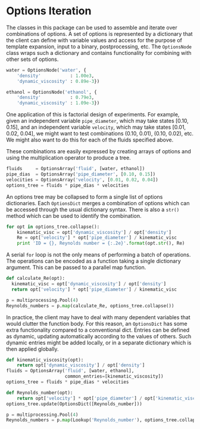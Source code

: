 # Options Iteration

The classes in this package can be used to assemble and iterate over
combinations of options.  A set of options is represented by a
dictionary that the client can define with variable values and access
for the purpose of template expansion, input to a binary,
postprocessing, etc.  The `OptionsNode` class wraps such a dictionary
and contains functionality for combining with other sets of options.

```python
water = OptionsNode('water', {
    'density'           : 1.00e3,
    'dynamic_viscosity' : 0.89e-3})

ethanol = OptionsNode('ethanol', {
    'density'           : 0.79e3,
    'dynamic_viscosity' : 1.09e-3})
```

One application of this is factorial design of experiments.  For
example, given an independent variable `pipe_diameter`, which may take
states [0.10, 0.15], and an independent variable `velocity`, which
may take states [0.01, 0.02, 0.04], we might want to test
combinations (0.10, 0.01), (0.10, 0.02), etc.  We might also want
to do this for each of the fluids specified above.

These combinations are easily expressed by creating arrays of options
and using the multiplication operator to produce a tree.
  
```python
fluids     = OptionsArray('fluid', [water, ethanol])
pipe_dias  = OptionsArray('pipe_diameter', [0.10, 0.15])
velocities = OptionsArray('velocity', [0.01, 0.02, 0.04])
options_tree = fluids * pipe_dias * velocities
```

An options tree may be collapsed to form a single list of options
dictionaries.  Each `OptionsDict` merges a combination of options
which can be accessed through the usual dictionary syntax.  There is
also a `str()` method which can be used to identify the combination.
  
```python
for opt in options_tree.collapse():
    kinematic_visc = opt['dynamic_viscosity'] / opt['density']
    Re = opt['velocity'] * opt['pipe_diameter'] / kinematic_visc
    print 'ID = {}, Reynolds number = {:.2e}'.format(opt.str(), Re)
```
  
A serial `for` loop is not the only means of performing a batch of
operations.  The operations can be encoded as a function taking a
single dictionary argument.  This can be passed to a parallel map
function.
  
```python
def calculate_Re(opt):
  kinematic_visc = opt['dynamic_viscosity'] / opt['density']
  return opt['velocity'] * opt['pipe_diameter'] / kinematic_visc

p = multiprocessing.Pool(4)
Reynolds_numbers = p.map(calculate_Re, options_tree.collapse())
```

In practice, the client may have to deal with many dependent variables
that would clutter the function body.  For this reason, an
`OptionsDict` has some extra functionality compared to a conventional
dict.  Entries can be defined as dynamic, updating automatically
according to the values of others.  Such dynamic entries might be
added locally, or in a separate dictionary which is then applied
globally.
  
```python
def kinematic_viscosity(opt):
    return opt['dynamic_viscosity'] / opt['density']
fluids = OptionsArray('fluid', [water, ethanol], 
                      common_entries=[kinematic_viscosity])
options_tree = fluids * pipe_dias * velocities

def Reynolds_number(opt):
    return opt['velocity'] * opt['pipe_diameter'] / opt['kinematic_viscosity']
options_tree.update(OptionsDict([Reynolds_number]))

p = multiprocessing.Pool(4)
Reynolds_numbers = p.map(Lookup('Reynolds_number'), options_tree.collapse())
```

